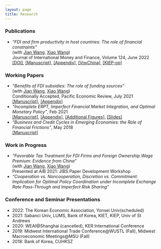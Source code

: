 ```yaml
---
layout: page
title: Research 
---
```


### Publications
* _“FDI and firm productivity in host countries: The role of financial constraints”_ <br>
  (with [Jian Wang](https://jianwang.weebly.com/), [Xiao Wang](https://sites.google.com/site/xiaowangeconomics/)) <br>
  Journal of International Money and Finance, Volume 124, June 2022 <br>
  [[DOI]](https://www.sciencedirect.com/science/article/pii/S0261560622000262?dgcid=coauthor), [[Manuscript]](), [[Appendix]](), [[VoxChina]](http://www.voxchina.org/show-3-221.html), [[KIEP-op]](https://econhanwt.github.io/my_docs/papers/KIEP_opinions_no224.pdf) 

### Working Papers
* _“Benefits of FDI subsidies: The role of funding sources”_ <br>
  (with [Jian Wang](https://jianwang.weebly.com/), [Xiao Wang](https://sites.google.com/site/xiaowangeconomics/)) <br>
  Conditionally Accepted, Pacific Economic Review, July 2021 <br> 
  [[Manuscript]](), [[Appendix]]() <br/>
* _“Incomplete ERPT, Imperfect Financial Market Integration, and Optimal Monetary Policy”_, Feb 2021 <br>
  [[Manuscript]](), [[Appendix]](), [[Additional Figures]](), [[Slides]]()
* _“Business and Credit Cycles in Emerging Economies: the Role of Financial Frictions”_, May 2018 <br>
  [[Manuscript]]()

### Work in Progress 
* _“Favorable Tax Treatment for FDI Firms and Foreign Ownership Wage Premium: Evidence from China”_ <br>
  (with [Jian Wang](https://jianwang.weebly.com/), [Xiao Wang](https://sites.google.com/site/xiaowangeconomics/)) <br>
  Presented at AIB 2021: JIBS Paper Development Workshop 
* _“Cooperation vs. Noncooperation, Discretion vs. Commitment: Implication for Optimal Policy Coordination under Incomplete Exchange Rate Pass-Through and Imperfect Risk Sharing”_

### Conference and Seminar Presentations
* 2022: The Korean Economic Association, Yonsei Univ(scheduled)  
* 2021: Sabanci Univ, LUMS, Bank of Korea, KIET, KIEP, Univ of St Andrews
* 2020: WEAI@Shanghai (cancelled), KER International Conference 
* 2019: Midwest International Trade Conference@WUSTL (Fall), Midwest Macroeconomic Meetings@MSU (Fall) 
* 2018: Bank of Korea, CUHKSZ 
